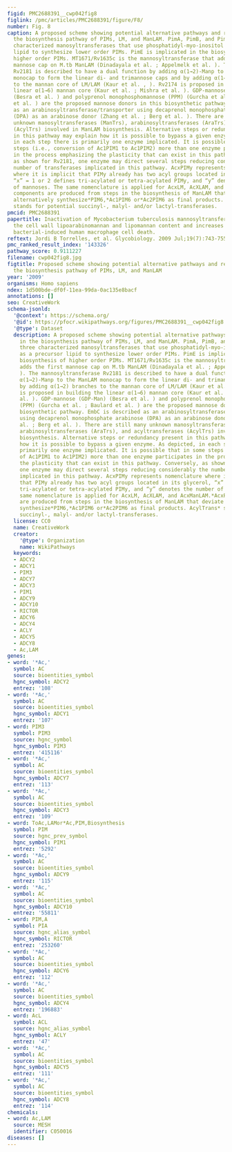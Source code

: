 ```yaml
---
figid: PMC2688391__cwp042fig8
figlink: /pmc/articles/PMC2688391/figure/F8/
number: Fig. 8
caption: A proposed scheme showing potential alternative pathways and redundancy in
  the biosynthesis pathway of PIMs, LM, and ManLAM. PimA, PimB, and PimC are three
  characterized manosyltransferases that use phosphatidyl-myo-inositol (PI) as a precursor
  lipid to synthesize lower order PIMs. PimE is implicated in the biosynthesis of
  higher order PIMs. MT1671/Rv1635c is the mannosyltransferase that adds the first
  mannose cap on M.tb ManLAM (Dinadayala et al. ; Appelmelk et al. ). The mannosyltransferase
  Rv2181 is described to have a dual function by adding α(1→2)-Manp to the ManLAM
  monocap to form the linear di- and trimannose caps and by adding α(1→2) branches
  to the mannan core of LM/LAM (Kaur et al. , ). Rv2174 is proposed in building the
  linear α(1→6) mannan core (Kaur et al. ; Mishra et al. ). GDP-mannose (GDP-Man)
  (Besra et al. ) and polyprenol monophosphomannose (PPM) (Gurcha et al. ; Baulard
  et al. ) are the proposed mannose donors in this biosynthetic pathway. EmbC is described
  as an arabinosyltransferase/transporter using decaprenol monophosphate arabinose
  (DPA) as an arabinose donor (Zhang et al. ; Berg et al. ). There are still many
  unknown manosyltransferases (ManTrs), arabinosyltransferases (AraTrs), and acyltransferases
  (AcylTrs) involved in ManLAM biosynthesis. Alternative steps or redundancy present
  in this pathway may explain how it is possible to bypass a given enzyme. As depicted,
  in each step there is primarily one enzyme implicated. It is possible that in some
  steps (i.e., conversion of Ac1PIM1 to Ac1PIM2) more than one enzyme participates
  in the process emphasizing the plasticity that can exist in this pathway. Conversely,
  as shown for Rv2181, one enzyme may direct several steps reducing considerably the
  number of transferases implicated in this pathway. AcxPIMy represents nomenclature
  where it is implicit that PIMy already has two acyl groups located in its glycerol,
  “x” = 1 or 2 defines tri-acylated or tetra-acylated PIMy, and “y” denotes the number
  of mannoses. The same nomenclature is applied for AcxLM, AcXLAM, and AcxManLAM.*AcxPIMy
  components are produced from steps in the biosynthesis of ManLAM that deviate to
  alternatively synthesize*PIM6,*Ac1PIM6 or*Ac2PIM6 as final products. AcylTrans*
  stands for potential succinyl-, malyl- and/or lactyl-transferases.
pmcid: PMC2688391
papertitle: Inactivation of Mycobacterium tuberculosis mannosyltransferase pimB reduces
  the cell wall lipoarabinomannan and lipomannan content and increases the rate of
  bacterial-induced human macrophage cell death.
reftext: Jordi B Torrelles, et al. Glycobiology. 2009 Jul;19(7):743-755.
pmc_ranked_result_index: '143326'
pathway_score: 0.9111227
filename: cwp042fig8.jpg
figtitle: Proposed scheme showing potential alternative pathways and redundancy in
  the biosynthesis pathway of PIMs, LM, and ManLAM
year: '2009'
organisms: Homo sapiens
ndex: 1d500bde-df0f-11ea-99da-0ac135e8bacf
annotations: []
seo: CreativeWork
schema-jsonld:
  '@context': https://schema.org/
  '@id': https://pfocr.wikipathways.org/figures/PMC2688391__cwp042fig8.html
  '@type': Dataset
  description: A proposed scheme showing potential alternative pathways and redundancy
    in the biosynthesis pathway of PIMs, LM, and ManLAM. PimA, PimB, and PimC are
    three characterized manosyltransferases that use phosphatidyl-myo-inositol (PI)
    as a precursor lipid to synthesize lower order PIMs. PimE is implicated in the
    biosynthesis of higher order PIMs. MT1671/Rv1635c is the mannosyltransferase that
    adds the first mannose cap on M.tb ManLAM (Dinadayala et al. ; Appelmelk et al.
    ). The mannosyltransferase Rv2181 is described to have a dual function by adding
    α(1→2)-Manp to the ManLAM monocap to form the linear di- and trimannose caps and
    by adding α(1→2) branches to the mannan core of LM/LAM (Kaur et al. , ). Rv2174
    is proposed in building the linear α(1→6) mannan core (Kaur et al. ; Mishra et
    al. ). GDP-mannose (GDP-Man) (Besra et al. ) and polyprenol monophosphomannose
    (PPM) (Gurcha et al. ; Baulard et al. ) are the proposed mannose donors in this
    biosynthetic pathway. EmbC is described as an arabinosyltransferase/transporter
    using decaprenol monophosphate arabinose (DPA) as an arabinose donor (Zhang et
    al. ; Berg et al. ). There are still many unknown manosyltransferases (ManTrs),
    arabinosyltransferases (AraTrs), and acyltransferases (AcylTrs) involved in ManLAM
    biosynthesis. Alternative steps or redundancy present in this pathway may explain
    how it is possible to bypass a given enzyme. As depicted, in each step there is
    primarily one enzyme implicated. It is possible that in some steps (i.e., conversion
    of Ac1PIM1 to Ac1PIM2) more than one enzyme participates in the process emphasizing
    the plasticity that can exist in this pathway. Conversely, as shown for Rv2181,
    one enzyme may direct several steps reducing considerably the number of transferases
    implicated in this pathway. AcxPIMy represents nomenclature where it is implicit
    that PIMy already has two acyl groups located in its glycerol, “x” = 1 or 2 defines
    tri-acylated or tetra-acylated PIMy, and “y” denotes the number of mannoses. The
    same nomenclature is applied for AcxLM, AcXLAM, and AcxManLAM.*AcxPIMy components
    are produced from steps in the biosynthesis of ManLAM that deviate to alternatively
    synthesize*PIM6,*Ac1PIM6 or*Ac2PIM6 as final products. AcylTrans* stands for potential
    succinyl-, malyl- and/or lactyl-transferases.
  license: CC0
  name: CreativeWork
  creator:
    '@type': Organization
    name: WikiPathways
  keywords:
  - ADCY2
  - ADCY1
  - PIM3
  - ADCY7
  - ADCY3
  - PIM1
  - ADCY9
  - ADCY10
  - RICTOR
  - ADCY6
  - ADCY4
  - ACLY
  - ADCY5
  - ADCY8
  - Ac,LAM
genes:
- word: '*Ac,'
  symbol: AC
  source: bioentities_symbol
  hgnc_symbol: ADCY2
  entrez: '108'
- word: '*Ac,'
  symbol: AC
  source: bioentities_symbol
  hgnc_symbol: ADCY1
  entrez: '107'
- word: PIM3
  symbol: PIM3
  source: hgnc_symbol
  hgnc_symbol: PIM3
  entrez: '415116'
- word: '*Ac,'
  symbol: AC
  source: bioentities_symbol
  hgnc_symbol: ADCY7
  entrez: '113'
- word: '*Ac,'
  symbol: AC
  source: bioentities_symbol
  hgnc_symbol: ADCY3
  entrez: '109'
- word: ToAc,LAMor*Ac,PIM,Biosynthesis
  symbol: PIM
  source: hgnc_prev_symbol
  hgnc_symbol: PIM1
  entrez: '5292'
- word: '*Ac,'
  symbol: AC
  source: bioentities_symbol
  hgnc_symbol: ADCY9
  entrez: '115'
- word: '*Ac,'
  symbol: AC
  source: bioentities_symbol
  hgnc_symbol: ADCY10
  entrez: '55811'
- word: PIM,A
  symbol: PIA
  source: hgnc_alias_symbol
  hgnc_symbol: RICTOR
  entrez: '253260'
- word: '*Ac,'
  symbol: AC
  source: bioentities_symbol
  hgnc_symbol: ADCY6
  entrez: '112'
- word: '*Ac,'
  symbol: AC
  source: bioentities_symbol
  hgnc_symbol: ADCY4
  entrez: '196883'
- word: AcL
  symbol: ACL
  source: hgnc_alias_symbol
  hgnc_symbol: ACLY
  entrez: '47'
- word: '*Ac,'
  symbol: AC
  source: bioentities_symbol
  hgnc_symbol: ADCY5
  entrez: '111'
- word: '*Ac,'
  symbol: AC
  source: bioentities_symbol
  hgnc_symbol: ADCY8
  entrez: '114'
chemicals:
- word: Ac,LAM
  source: MESH
  identifier: C050016
diseases: []
---
```

